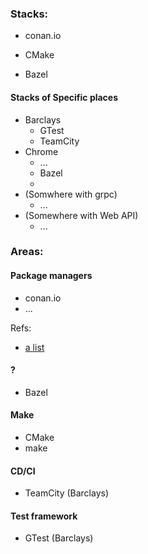 
### Stacks:

* conan.io

* CMake

* Bazel

#### Stacks of Specific places
* Barclays
   * GTest
   * TeamCity
* Chrome
   * ...
   * Bazel
   * 
* (Somwhere with grpc)
   * ...
* (Somewhere with Web API)
   * ...

### Areas:
#### Package managers
* conan.io
* ...


Refs:
* [a list](https://stackoverflow.com/questions/27866965/does-c-have-a-package-manager-like-npm-pip-gem-etc)

#### ? 
* Bazel
#### Make
* CMake
* make

#### CD/CI
* TeamCity (Barclays)


#### Test framework
* GTest (Barclays)

